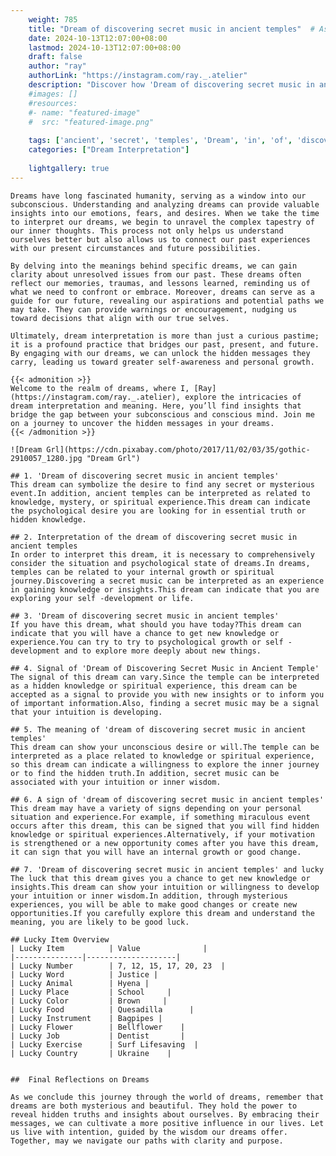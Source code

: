 ```yaml
---
    weight: 785
    title: "Dream of discovering secret music in ancient temples"  # Assuming 'title' column exists
    date: 2024-10-13T12:07:00+08:00
    lastmod: 2024-10-13T12:07:00+08:00
    draft: false
    author: "ray"
    authorLink: "https://instagram.com/ray._.atelier"
    description: "Discover how 'Dream of discovering secret music in ancient temples' can interpret your future and uncover its significant meanings in your life."
    #images: []
    #resources:
    #- name: "featured-image"
    #  src: "featured-image.png"
    
    tags: ['ancient', 'secret', 'temples', 'Dream', 'in', 'of', 'discovering', 'music']
    categories: ["Dream Interpretation"]
    
    lightgallery: true
---
```

    
    Dreams have long fascinated humanity, serving as a window into our subconscious. Understanding and analyzing dreams can provide valuable insights into our emotions, fears, and desires. When we take the time to interpret our dreams, we begin to unravel the complex tapestry of our inner thoughts. This process not only helps us understand ourselves better but also allows us to connect our past experiences with our present circumstances and future possibilities.
    
    By delving into the meanings behind specific dreams, we can gain clarity about unresolved issues from our past. These dreams often reflect our memories, traumas, and lessons learned, reminding us of what we need to confront or embrace. Moreover, dreams can serve as a guide for our future, revealing our aspirations and potential paths we may take. They can provide warnings or encouragement, nudging us toward decisions that align with our true selves.
    
    Ultimately, dream interpretation is more than just a curious pastime; it is a profound practice that bridges our past, present, and future. By engaging with our dreams, we can unlock the hidden messages they carry, leading us toward greater self-awareness and personal growth.
    
    {{< admonition >}}
    Welcome to the realm of dreams, where I, [Ray](https://instagram.com/ray._.atelier), explore the intricacies of dream interpretation and meaning. Here, you’ll find insights that bridge the gap between your subconscious and conscious mind. Join me on a journey to uncover the hidden messages in your dreams.
    {{< /admonition >}}
    
    ![Dream Grl](https://cdn.pixabay.com/photo/2017/11/02/03/35/gothic-2910057_1280.jpg "Dream Grl")
    
    ## 1. 'Dream of discovering secret music in ancient temples'
    This dream can symbolize the desire to find any secret or mysterious event.In addition, ancient temples can be interpreted as related to knowledge, mystery, or spiritual experience.This dream can indicate the psychological desire you are looking for in essential truth or hidden knowledge.
    
    ## 2. Interpretation of the dream of discovering secret music in ancient temples
    In order to interpret this dream, it is necessary to comprehensively consider the situation and psychological state of dreams.In dreams, temples can be related to your internal growth or spiritual journey.Discovering a secret music can be interpreted as an experience in gaining knowledge or insights.This dream can indicate that you are exploring your self -development or life.
    
    ## 3. 'Dream of discovering secret music in ancient temples'
    If you have this dream, what should you have today?This dream can indicate that you will have a chance to get new knowledge or experience.You can try to try to psychological growth or self -development and to explore more deeply about new things.
    
    ## 4. Signal of 'Dream of Discovering Secret Music in Ancient Temple'
    The signal of this dream can vary.Since the temple can be interpreted as a hidden knowledge or spiritual experience, this dream can be accepted as a signal to provide you with new insights or to inform you of important information.Also, finding a secret music may be a signal that your intuition is developing.
    
    ## 5. The meaning of 'dream of discovering secret music in ancient temples'
    This dream can show your unconscious desire or will.The temple can be interpreted as a place related to knowledge or spiritual experience, so this dream can indicate a willingness to explore the inner journey or to find the hidden truth.In addition, secret music can be associated with your intuition or inner wisdom.
    
    ## 6. A sign of 'dream of discovering secret music in ancient temples'
    This dream may have a variety of signs depending on your personal situation and experience.For example, if something miraculous event occurs after this dream, this can be signed that you will find hidden knowledge or spiritual experiences.Alternatively, if your motivation is strengthened or a new opportunity comes after you have this dream, it can sign that you will have an internal growth or good change.
    
    ## 7. 'Dream of discovering secret music in ancient temples' and lucky
    The luck that this dream gives you a chance to get new knowledge or insights.This dream can show your intuition or willingness to develop your intuition or inner wisdom.In addition, through mysterious experiences, you will be able to make good changes or create new opportunities.If you carefully explore this dream and understand the meaning, you are likely to be good luck.
    
    ## Lucky Item Overview
    | Lucky Item          | Value              |
    |---------------|--------------------|
    | Lucky Number        | 7, 12, 15, 17, 20, 23  |
    | Lucky Word          | Justice |
    | Lucky Animal        | Hyena |
    | Lucky Place         | School     |
    | Lucky Color         | Brown     |
    | Lucky Food          | Quesadilla      |
    | Lucky Instrument    | Bagpipes |
    | Lucky Flower        | Bellflower    |
    | Lucky Job           | Dentist       |
    | Lucky Exercise      | Surf Lifesaving  |
    | Lucky Country       | Ukraine    |
    
    
    ##  Final Reflections on Dreams
    
    As we conclude this journey through the world of dreams, remember that dreams are both mysterious and beautiful. They hold the power to reveal hidden truths and insights about ourselves. By embracing their messages, we can cultivate a more positive influence in our lives. Let us live with intention, guided by the wisdom our dreams offer. Together, may we navigate our paths with clarity and purpose.
    